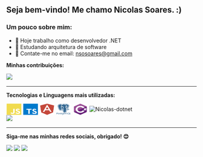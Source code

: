 ## Seja bem-vindo! Me chamo Nicolas Soares. :)

### Um pouco sobre mim:

- 🔭 Hoje trabalho como desenvolvedor .NET
- 🌱 Estudando arquitetura de software
- 📩 Contate-me no email: nsosoares@gmail.com

<b>Minhas contribuições:</b>
<div align="left">
  <a href="https://github.com/nsosoares">
  <img height="180em" src="https://github-readme-stats.vercel.app/api?username=nsosoares&show_icons=true&theme=tokyonight&include_all_commits=true&count_private=true"/>
    </a>
</div>

<hr />

<b>Tecnologias e Linguagens mais utilizadas:</b>
<div>
  <div style="display: inline">
    <img align="center" alt="Nicolas-Js" height="30" width="40" src="https://raw.githubusercontent.com/devicons/devicon/master/icons/javascript/javascript-plain.svg">
    <img align="center" alt="Nicolas-Ts" height="30" width="40" src="https://raw.githubusercontent.com/devicons/devicon/master/icons/typescript/typescript-plain.svg">
    <img align="center" alt="Nicolas-Angular" height="30" width="40" src="https://raw.githubusercontent.com/devicons/devicon/master/icons/angularjs/angularjs-plain.svg">
    <img align="center" alt="Nicolas-postgres" height="30" width="40" src="https://raw.githubusercontent.com/devicons/devicon/master/icons/postgresql/postgresql-plain-wordmark.svg">
    <img align="center" alt="Nicolas-Csharp" height="30" width="40" src="https://raw.githubusercontent.com/devicons/devicon/master/icons/csharp/csharp-original.svg">
    <img align="center" alt="Nicolas-dotnet" height="30" width="40" src="https://cdn.jsdelivr.net/gh/devicons/devicon/icons/dot-net/dot-net-plain-wordmark.svg" />
  </div><br>
  <img  height="180em" src="https://github-readme-stats.vercel.app/api/top-langs/?username=nsosoares&layout=compact&langs_count=7&theme=tokyonight&count_private=true"/>
</div>
  
<hr />
 
 <b>Siga-me nas minhas redes sociais, obrigado! 😊</b>
<div> 
  <a href="https://instagram.com/nsosoares_dev" target="_blank"><img src="https://img.shields.io/badge/-Instagram-%23E4405F?style=for-the-badge&logo=instagram&logoColor=white" target="_blank"></a>
  <a href="mailto:nsosoares@gmail.com"><img src="https://img.shields.io/badge/-Gmail-%23333?style=for-the-badge&logo=gmail&logoColor=white" target="_blank"></a>
  <a href="https://www.linkedin.com/in/nicolas-soares-522533220" target="_blank"><img src="https://img.shields.io/badge/-LinkedIn-%230077B5?style=for-the-badge&logo=linkedin&logoColor=white" target="_blank"></a> 
 </div>
